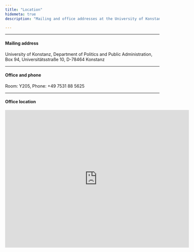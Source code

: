 ```yaml
---
title: "Location"
hidemeta: true
description: "Mailing and office addresses at the University of Konstanz."

---
```


---

#### Mailing address

University of Konstanz,
Department of Politics and Public Administration,
Box 94,
Universitätsstraße 10,
D-78464 Konstanz

---

#### Office and phone

Room: Y205,
Phone: +49 7531 88 5625

---

#### Office location

<iframe src="https://www.google.com/maps/embed?pb=!1m18!1m12!1m3!1d2685.718826476!2d9.18536927640578!3d47.689880271197595!2m3!1f0!2f0!3f0!3m2!1i1024!2i768!4f13.1!3m3!1m2!1s0x479af7c99232e7ed%3A0x9472a3fd1dfc8998!2sUniversit%C3%A4t%20Konstanz!5e0!3m2!1sde!2sde!4v1698924887466!5m2!1sde!2sde" width="600" height="450" style="border:0;" allowfullscreen="" loading="lazy" referrerpolicy="no-referrer-when-downgrade"></iframe> 

